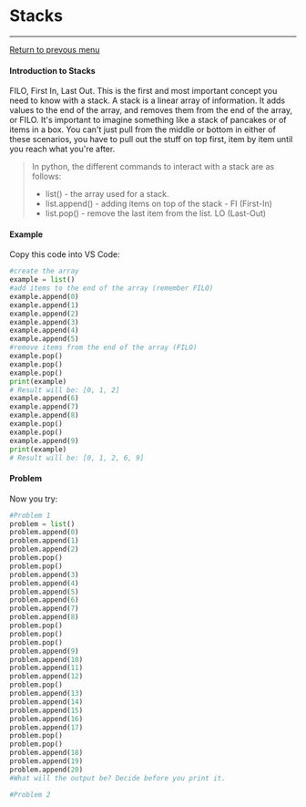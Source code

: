 # Stacks
---
[Return to prevous menu](0-welcome.md)
#### Introduction to Stacks
FILO, First In, Last Out. This is the first and most important concept you need to know with a stack. A stack is a linear array of information. It adds values to the end of the array, and removes them from the end of the array, or FILO. It's important to imagine something like a stack of pancakes or of items in a box. You can't just pull from the middle or bottom in either of these scenarios, you have to pull out the stuff on top first, item by item until you reach what you're after.

> In python, the different commands to interact with a stack are as follows:
> * list() - the array used for a stack. 
> * list.append() - adding items on top of the stack - FI (First-In)
> * list.pop() - remove the last item from the list. LO (Last-Out)
#### Example
Copy this code into VS Code:
```python
#create the array
example = list()
#add items to the end of the array (remember FILO)
example.append(0)
example.append(1)
example.append(2)
example.append(3)
example.append(4)
example.append(5)
#remove items from the end of the array (FILO)
example.pop()
example.pop()
example.pop()
print(example)
# Result will be: [0, 1, 2]
example.append(6)
example.append(7)
example.append(8)
example.pop()
example.pop()
example.append(9)
print(example)
# Result will be: [0, 1, 2, 6, 9]
```
#### Problem
Now you try:

```python
#Problem 1
problem = list()
problem.append(0)
problem.append(1)
problem.append(2)
problem.pop()
problem.pop()
problem.append(3)
problem.append(4)
problem.append(5)
problem.append(6)
problem.append(7)
problem.append(8)
problem.pop()
problem.pop()
problem.pop()
problem.append(9)
problem.append(10)
problem.append(11)
problem.append(12)
problem.pop()
problem.append(13)
problem.append(14)
problem.append(15)
problem.append(16)
problem.append(17)
problem.pop()
problem.pop()
problem.append(18)
problem.append(19)
problem.append(20)
#What will the output be? Decide before you print it.

#Problem 2

```